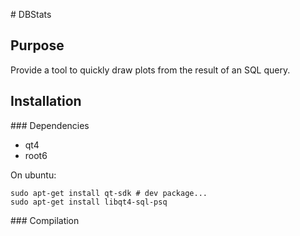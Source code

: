 # DBStats

## Purpose 

Provide a tool to quickly draw plots from the result of an SQL query. 

## Installation 

### Dependencies

- qt4
- root6


On ubuntu:

    sudo apt-get install qt-sdk # dev package... 
    sudo apt-get install libqt4-sql-psq

### Compilation

